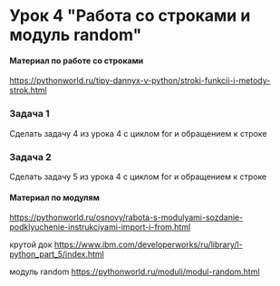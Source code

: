 # Урок 4 "Работа со строками и модуль random"

#### Материал по работе со строками

https://pythonworld.ru/tipy-dannyx-v-python/stroki-funkcii-i-metody-strok.html

### Задача 1
Сделать задачу 4 из урока 4 с циклом for и обращением к строке


### Задача 2
Сделать задачу 5 из урока 4 с циклом for и обращением к строке


#### Материал по модулям

https://pythonworld.ru/osnovy/rabota-s-modulyami-sozdanie-podklyuchenie-instrukciyami-import-i-from.html

крутой док https://www.ibm.com/developerworks/ru/library/l-python_part_5/index.html

модуль random https://pythonworld.ru/moduli/modul-random.html